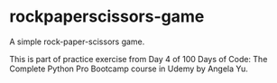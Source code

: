 # rockpaperscissors-game
A simple rock-paper-scissors game. 

This is part of practice exercise from Day 4 of 100 Days of Code: The Complete Python Pro Bootcamp course in Udemy by Angela Yu. 

